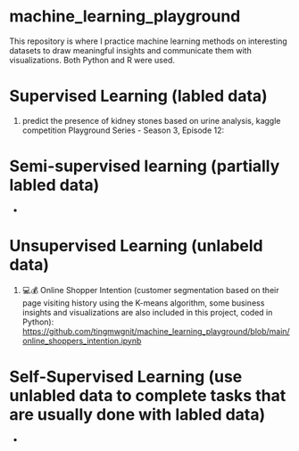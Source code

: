 # machine_learning_playground
This repository is where I practice machine learning methods on interesting datasets to draw meaningful insights and communicate them with visualizations. Both Python and R were used.
 
    
# Supervised Learning (labled data)
1. predict the presence of kidney stones based on urine analysis, kaggle competition Playground Series - Season 3, Episode 12:

# Semi-supervised learning (partially labled data)
+

# Unsupervised Learning (unlabeld data)
1. 💻💰 Online Shopper Intention (customer segmentation based on their page visiting history using the K-means algorithm, some business insights and visualizations are also included in this project, coded in Python):  https://github.com/tingmwgnit/machine_learning_playground/blob/main/online_shoppers_intention.ipynb


# Self-Supervised Learning (use unlabled data to complete tasks that are usually done with labled data)
+
